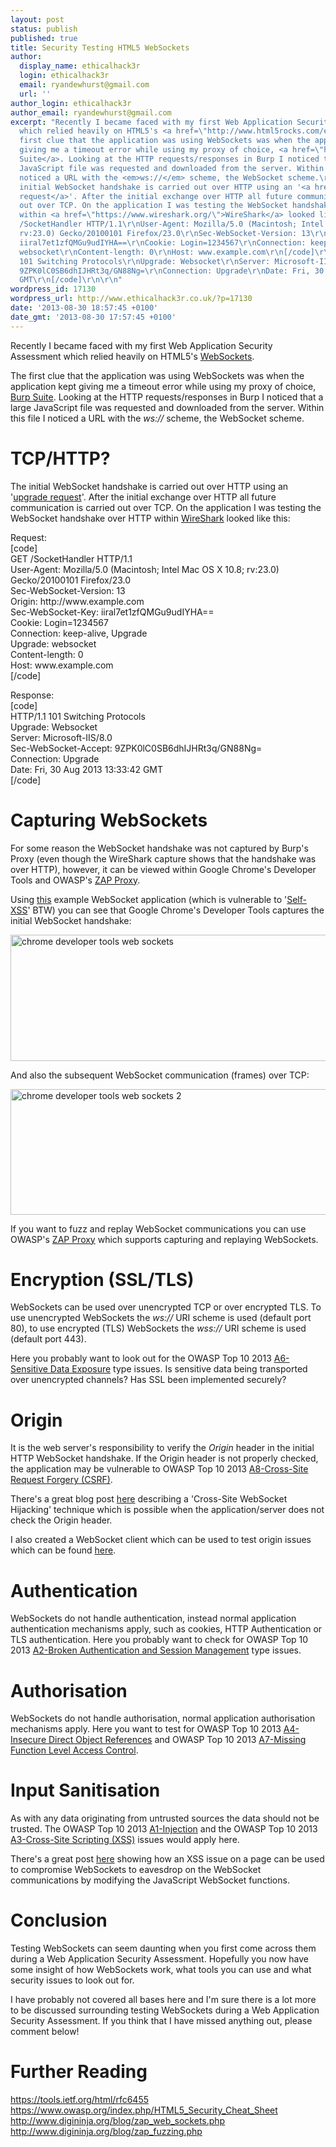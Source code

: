 ```yaml
---
layout: post
status: publish
published: true
title: Security Testing HTML5 WebSockets
author:
  display_name: ethicalhack3r
  login: ethicalhack3r
  email: ryandewhurst@gmail.com
  url: ''
author_login: ethicalhack3r
author_email: ryandewhurst@gmail.com
excerpt: "Recently I became faced with my first Web Application Security Assessment
  which relied heavily on HTML5's <a href=\"http://www.html5rocks.com/en/tutorials/websockets/basics/\">WebSockets</a>.\r\n\r\nThe
  first clue that the application was using WebSockets was when the application kept
  giving me a timeout error while using my proxy of choice, <a href=\"http://portswigger.net/burp/\">Burp
  Suite</a>. Looking at the HTTP requests/responses in Burp I noticed that a large
  JavaScript file was requested and downloaded from the server. Within this file I
  noticed a URL with the <em>ws://</em> scheme, the WebSocket scheme.\r\n\r\n<h1>TCP/HTTP?</h1>\r\n\r\nThe
  initial WebSocket handshake is carried out over HTTP using an '<a href=\"https://en.wikipedia.org/wiki/HTTP/1.1_Upgrade_header\">upgrade
  request</a>'. After the initial exchange over HTTP all future communication is carried
  out over TCP. On the application I was testing the WebSocket handshake over HTTP
  within <a href=\"https://www.wireshark.org/\">WireShark</a> looked like this:\r\n\r\nRequest:\r\n[code]\r\nGET
  /SocketHandler HTTP/1.1\r\nUser-Agent: Mozilla/5.0 (Macintosh; Intel Mac OS X 10.8;
  rv:23.0) Gecko/20100101 Firefox/23.0\r\nSec-WebSocket-Version: 13\r\nOrigin: http://www.example.com\r\nSec-WebSocket-Key:
  iiral7et1zfQMGu9udIYHA==\r\nCookie: Login=1234567\r\nConnection: keep-alive, Upgrade\r\nUpgrade:
  websocket\r\nContent-length: 0\r\nHost: www.example.com\r\n[/code]\r\n\r\nResponse:\r\n[code]\r\nHTTP/1.1
  101 Switching Protocols\r\nUpgrade: Websocket\r\nServer: Microsoft-IIS/8.0\r\nSec-WebSocket-Accept:
  9ZPK0lC0SB6dhIJHRt3q/GN88Ng=\r\nConnection: Upgrade\r\nDate: Fri, 30 Aug 2013 13:33:42
  GMT\r\n[/code]\r\n\r\n"
wordpress_id: 17130
wordpress_url: http://www.ethicalhack3r.co.uk/?p=17130
date: '2013-08-30 18:57:45 +0100'
date_gmt: '2013-08-30 17:57:45 +0100'
---
```

<p>Recently I became faced with my first Web Application Security Assessment which relied heavily on HTML5's <a href="http://www.html5rocks.com/en/tutorials/websockets/basics/">WebSockets</a>.</p>
<p>The first clue that the application was using WebSockets was when the application kept giving me a timeout error while using my proxy of choice, <a href="http://portswigger.net/burp/">Burp Suite</a>. Looking at the HTTP requests/responses in Burp I noticed that a large JavaScript file was requested and downloaded from the server. Within this file I noticed a URL with the <em>ws://</em> scheme, the WebSocket scheme.</p>
<h1>TCP/HTTP?</h1>
<p>The initial WebSocket handshake is carried out over HTTP using an '<a href="https://en.wikipedia.org/wiki/HTTP/1.1_Upgrade_header">upgrade request</a>'. After the initial exchange over HTTP all future communication is carried out over TCP. On the application I was testing the WebSocket handshake over HTTP within <a href="https://www.wireshark.org/">WireShark</a> looked like this:</p>
<p>Request:<br />
[code]<br />
GET /SocketHandler HTTP/1.1<br />
User-Agent: Mozilla/5.0 (Macintosh; Intel Mac OS X 10.8; rv:23.0) Gecko/20100101 Firefox/23.0<br />
Sec-WebSocket-Version: 13<br />
Origin: http://www.example.com<br />
Sec-WebSocket-Key: iiral7et1zfQMGu9udIYHA==<br />
Cookie: Login=1234567<br />
Connection: keep-alive, Upgrade<br />
Upgrade: websocket<br />
Content-length: 0<br />
Host: www.example.com<br />
[/code]</p>
<p>Response:<br />
[code]<br />
HTTP/1.1 101 Switching Protocols<br />
Upgrade: Websocket<br />
Server: Microsoft-IIS/8.0<br />
Sec-WebSocket-Accept: 9ZPK0lC0SB6dhIJHRt3q/GN88Ng=<br />
Connection: Upgrade<br />
Date: Fri, 30 Aug 2013 13:33:42 GMT<br />
[/code]</p>
<p><a id="more"></a><a id="more-17130"></a></p>
<h1>Capturing WebSockets</h1>
<p>For some reason the WebSocket handshake was not captured by Burp's Proxy (even though the WireShark capture shows that the handshake was over HTTP), however, it can be viewed within Google Chrome's Developer Tools and OWASP's <a href="https://www.owasp.org/index.php/OWASP_Zed_Attack_Proxy_Project">ZAP Proxy</a>.</p>
<p>Using <a href="http://www.websocket.org/echo.html">this</a> example WebSocket application (which is vulnerable to '<a href="https://www.facebook.com/photo.php?v=956977232793">Self-XSS</a>' BTW) you can see that Google Chrome's Developer Tools captures the initial WebSocket handshake:</p>
<p><a href="http://www.ethicalhack3r.co.uk/wp-content/uploads/2013/08/chrome-developer-tools-web-sockets.png"><img src="http://www.ethicalhack3r.co.uk/wp-content/uploads/2013/08/chrome-developer-tools-web-sockets.png" alt="chrome developer tools web sockets" width="775" height="202" class="alignnone size-full wp-image-17139" /></a></p>
<p>And also the subsequent WebSocket communication (frames) over TCP:</p>
<p><a href="http://www.ethicalhack3r.co.uk/wp-content/uploads/2013/08/chrome-developer-tools-web-sockets-2.png"><img src="http://www.ethicalhack3r.co.uk/wp-content/uploads/2013/08/chrome-developer-tools-web-sockets-2.png" alt="chrome developer tools web sockets 2" width="739" height="201" class="alignnone size-full wp-image-17143" /></a></p>
<p>If you want to fuzz and replay WebSocket communications you can use OWASP's <a href="https://www.owasp.org/index.php/OWASP_Zed_Attack_Proxy_Project">ZAP Proxy</a> which supports capturing and replaying WebSockets.</p>
<h1>Encryption (SSL/TLS)</h1>
<p>WebSockets can be used over unencrypted TCP or over encrypted TLS. To use unencrypted WebSockets the <em>ws://</em> URI scheme is used (default port 80), to use encrypted (TLS) WebSockets the <em>wss://</em> URI scheme is used (default port 443).</p>
<p>Here you probably want to look out for the OWASP Top 10 2013 <a href="https://www.owasp.org/index.php/Top_10_2013-A6-Sensitive_Data_Exposure">A6-Sensitive Data Exposure</a> type issues. Is sensitive data being transported over unencrypted channels? Has SSL been implemented securely?</p>
<h1>Origin</h1>
<p>It is the web server's responsibility to verify the <em>Origin</em> header in the initial HTTP WebSocket handshake. If the Origin header is not properly checked, the application may be vulnerable to OWASP Top 10 2013 <a href="https://www.owasp.org/index.php/Top_10_2013-A8-Cross-Site_Request_Forgery_(CSRF)">A8-Cross-Site Request Forgery (CSRF)</a>.</p>
<p>There's a great blog post <a href="http://www.christian-schneider.net/CrossSiteWebSocketHijacking.html">here</a> describing a 'Cross-Site WebSocket Hijacking' technique which is possible when the application/server does not check the Origin header.</p>
<p>I also created a WebSocket client which can be used to test origin issues which can be found <a href="https://raw.github.com/RandomStorm/scripts/master/WebSockets.html">here</a>.</p>
<h1>Authentication</h1>
<p>WebSockets do not handle authentication, instead normal application authentication mechanisms apply, such as cookies, HTTP Authentication or TLS authentication. Here you probably want to check for OWASP Top 10 2013 <a href="https://www.owasp.org/index.php/Top_10_2013-A2-Broken_Authentication_and_Session_Management">A2-Broken Authentication and Session Management</a> type issues.</p>
<h1>Authorisation</h1>
<p>WebSockets do not handle authorisation, normal application authorisation mechanisms apply. Here you want to test for OWASP Top 10 2013 <a href="https://www.owasp.org/index.php/Top_10_2013-A4-Insecure_Direct_Object_References">A4-Insecure Direct Object References</a> and OWASP Top 10 2013 <a href="https://www.owasp.org/index.php/Top_10_2013-A7-Missing_Function_Level_Access_Control">A7-Missing Function Level Access Control</a>.</p>
<h1>Input Sanitisation</h1>
<p>As with any data originating from untrusted sources the data should not be trusted. The OWASP Top 10 2013 <a href="https://www.owasp.org/index.php/Top_10_2013-A1-Injection">A1-Injection</a> and the OWASP Top 10 2013 <a href="https://www.owasp.org/index.php/Top_10_2013-A3-Cross-Site_Scripting_(XSS)">A3-Cross-Site Scripting (XSS)</a> issues would apply here. </p>
<p>There's a great post <a href="http://juerkkil.iki.fi/2013/03/17/compromising-html5-websockets-with-an-xss-vulnerability/">here</a> showing how an XSS issue on a page can be used to compromise WebSockets to eavesdrop on the WebSocket communications by modifying the JavaScript WebSocket functions.</p>
<h1>Conclusion</h1>
<p>Testing WebSockets can seem daunting when you first come across them during a Web Application Security Assessment. Hopefully you now have some insight of how WebSockets work, what tools you can use and what security issues to look out for.</p>
<p>I have probably not covered all bases here and I'm sure there is a lot more to be discussed surrounding testing WebSockets during a Web Application Security Assessment. If you think that I have missed anything out, please comment below!</p>
<h1>Further Reading</h1>
<p><a href="https://tools.ietf.org/html/rfc6455">https://tools.ietf.org/html/rfc6455</a><br />
<a href="https://www.owasp.org/index.php/HTML5_Security_Cheat_Sheet">https://www.owasp.org/index.php/HTML5_Security_Cheat_Sheet</a><br />
<a href="http://www.digininja.org/blog/zap_web_sockets.php">http://www.digininja.org/blog/zap_web_sockets.php</a><br />
<a href="http://www.digininja.org/blog/zap_fuzzing.php">http://www.digininja.org/blog/zap_fuzzing.php</a></p>

